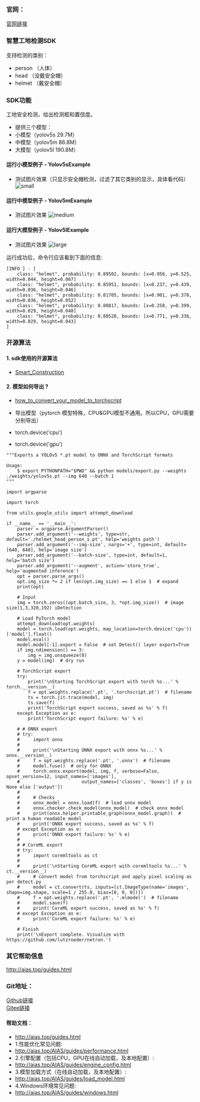 ### 官网：
[官网链接](http://www.aias.top/)


### 智慧工地检测SDK
支持检测的类别：
- person （人体）
- head   （没戴安全帽）
- helmet （戴安全帽）

### SDK功能
工地安全检测，给出检测框和置信度。
- 提供三个模型：
- 小模型（yolov5s 29.7M）
- 中模型（yolov5m 86.8M）
- 大模型（yolov5l 190.8M）

#### 运行小模型例子 - Yolov5sExample
- 测试图片效果（只显示安全帽检测，过滤了其它类别的显示，具体看代码）
![small](https://aias-home.oss-cn-beijing.aliyuncs.com/AIAS/sec_sdks/images/helmet_head_person_s.jpeg)

#### 运行中模型例子 - Yolov5mExample
- 测试图片效果
![medium](https://aias-home.oss-cn-beijing.aliyuncs.com/AIAS/sec_sdks/images/helmet_head_person_m.jpeg)

#### 运行大模型例子 - Yolov5lExample
- 测试图片效果
![large](https://aias-home.oss-cn-beijing.aliyuncs.com/AIAS/sec_sdks/images/helmet_head_person_l.jpeg)


运行成功后，命令行应该看到下面的信息:
```text
[INFO ] - [
	class: "helmet", probability: 0.89502, bounds: [x=0.956, y=0.525, width=0.044, height=0.067]
	class: "helmet", probability: 0.85951, bounds: [x=0.237, y=0.439, width=0.036, height=0.046]
	class: "helmet", probability: 0.81705, bounds: [x=0.901, y=0.378, width=0.036, height=0.052]
	class: "helmet", probability: 0.80817, bounds: [x=0.250, y=0.399, width=0.029, height=0.040]
	class: "helmet", probability: 0.80528, bounds: [x=0.771, y=0.336, width=0.029, height=0.043]
]
```


### 开源算法
#### 1. sdk使用的开源算法
- [Smart_Construction](https://github.com/PeterH0323/Smart_Construction)

#### 2. 模型如何导出 ?
- [how_to_convert_your_model_to_torchscript](http://docs.djl.ai/docs/pytorch/how_to_convert_your_model_to_torchscript.html)

- 导出模型（pytorch 模型特殊，CPU&GPU模型不通用。所以CPU，GPU需要分别导出）
- torch.device('cpu')
- torch.device('gpu')
```text
"""Exports a YOLOv5 *.pt model to ONNX and TorchScript formats

Usage:
    $ export PYTHONPATH="$PWD" && python models/export.py --weights ./weights/yolov5s.pt --img 640 --batch 1
"""

import argparse

import torch

from utils.google_utils import attempt_download

if __name__ == '__main__':
    parser = argparse.ArgumentParser()
    parser.add_argument('--weights', type=str, default='./helmet_head_person_s.pt', help='weights path')
    parser.add_argument('--img-size', nargs='+', type=int, default=[640, 640], help='image size')
    parser.add_argument('--batch-size', type=int, default=1, help='batch size')
    parser.add_argument('--augment', action='store_true', help='augmented inference')
    opt = parser.parse_args()
    opt.img_size *= 2 if len(opt.img_size) == 1 else 1  # expand
    print(opt)

    # Input
    img = torch.zeros((opt.batch_size, 3, *opt.img_size))  # image size(1,3,320,192) iDetection

    # Load PyTorch model
    attempt_download(opt.weights)
    model = torch.load(opt.weights, map_location=torch.device('cpu'))['model'].float()
    model.eval()
    model.model[-1].export = False  # set Detect() layer export=True
    if img.ndimension() == 3:
        img = img.unsqueeze(0)
    y = model(img)  # dry run

    # TorchScript export
    try:
        print('\nStarting TorchScript export with torch %s...' % torch.__version__)
        f = opt.weights.replace('.pt', '.torchscript.pt')  # filename
        ts = torch.jit.trace(model, img)
        ts.save(f)
        print('TorchScript export success, saved as %s' % f)
    except Exception as e:
        print('TorchScript export failure: %s' % e)

    # # ONNX export
    # try:
    #     import onnx
    #
    #     print('\nStarting ONNX export with onnx %s...' % onnx.__version__)
    #     f = opt.weights.replace('.pt', '.onnx')  # filename
    #     model.fuse()  # only for ONNX
    #     torch.onnx.export(model, img, f, verbose=False, opset_version=12, input_names=['images'],
    #                       output_names=['classes', 'boxes'] if y is None else ['output'])
    #
    #     # Checks
    #     onnx_model = onnx.load(f)  # load onnx model
    #     onnx.checker.check_model(onnx_model)  # check onnx model
    #     print(onnx.helper.printable_graph(onnx_model.graph))  # print a human readable model
    #     print('ONNX export success, saved as %s' % f)
    # except Exception as e:
    #     print('ONNX export failure: %s' % e)
    #
    # # CoreML export
    # try:
    #     import coremltools as ct
    #
    #     print('\nStarting CoreML export with coremltools %s...' % ct.__version__)
    #     # convert model from torchscript and apply pixel scaling as per detect.py
    #     model = ct.convert(ts, inputs=[ct.ImageType(name='images', shape=img.shape, scale=1 / 255.0, bias=[0, 0, 0])])
    #     f = opt.weights.replace('.pt', '.mlmodel')  # filename
    #     model.save(f)
    #     print('CoreML export success, saved as %s' % f)
    # except Exception as e:
    #     print('CoreML export failure: %s' % e)

    # Finish
    print('\nExport complete. Visualize with https://github.com/lutzroeder/netron.')

```

### 其它帮助信息
http://aias.top/guides.html

### Git地址：   
[Github链接](https://github.com/mymagicpower/AIAS)    
[Gitee链接](https://gitee.com/mymagicpower/AIAS)   


#### 帮助文档：
- http://aias.top/guides.html
- 1.性能优化常见问题:
- http://aias.top/AIAS/guides/performance.html
- 2.引擎配置（包括CPU，GPU在线自动加载，及本地配置）:
- http://aias.top/AIAS/guides/engine_config.html
- 3.模型加载方式（在线自动加载，及本地配置）:
- http://aias.top/AIAS/guides/load_model.html
- 4.Windows环境常见问题:
- http://aias.top/AIAS/guides/windows.html